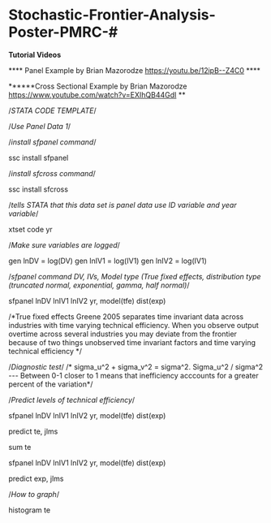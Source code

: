 # Stochastic-Frontier-Analysis-Poster-PMRC-#

**Tutorial Videos**

**** Panel Example by Brian Mazorodze https://youtu.be/12ipB--Z4C0 ****

******Cross Sectional Example by Brian Mazorodze https://www.youtube.com/watch?v=EXIhQB44GdI **

/*STATA CODE TEMPLATE*/

/*Use Panel Data 1*/

/*install sfpanel command*/

ssc install sfpanel 

/*install sfcross command*/

ssc install sfcross

/*tells STATA that this data set is panel data use ID variable and year variable*/

xtset code yr

/*Make sure variables are logged*/

gen lnDV = log(DV)
gen lnIV1 = log(IV1)
gen lnIV2 = log(IV1)

/*sfpanel command DV, IVs, Model type (True fixed effects, distribution type (truncated normal, exponential, gamma, half normal)*/

sfpanel lnDV lnIV1 lnIV2 yr, model(tfe) dist(exp)

/*True fixed effects Greene 2005 separates time invariant data  across industries with time varying technical efficiency. When you observe output overtime across several industries you may deviate from the frontier because of two things unobserved time invariant factors and time varying technical efficiency */

/*Diagnostic test*/
/* sigma_u^2 + sigma_v^2  = sigma^2. Sigma_u^2 / sigma^2 --- Between 0-1 closer to 1 means that inefficiency acccounts for a greater percent of the variation*/

/*Predict levels of technical efficiency*/

sfpanel lnDV lnIV1 lnIV2 yr, model(tfe) dist(exp)

predict te, jlms

sum te

sfpanel lnDV lnIV1 lnIV2 yr, model(tfe) dist(exp)

predict exp, jlms

/*How to graph*/

histogram te

